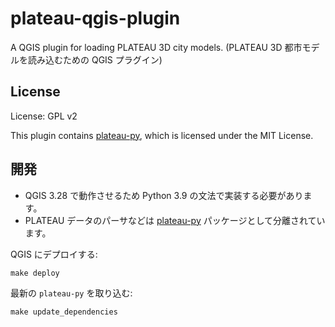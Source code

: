 # plateau-qgis-plugin

A QGIS plugin for loading PLATEAU 3D city models. (PLATEAU 3D 都市モデルを読み込むための QGIS プラグイン)

## License

License: GPL v2

This plugin contains [plateau-py](https://github.com/MIERUNE/plateau-py), which is licensed under the MIT License.

## 開発

- QGIS 3.28 で動作させるため Python 3.9 の文法で実装する必要があります。
- PLATEAU データのパーサなどは [plateau-py](https://github.com/MIERUNE/plateau-py) パッケージとして分離されています。

QGIS にデプロイする:

```console
make deploy
```

最新の `plateau-py` を取り込む:

```console
make update_dependencies
```
